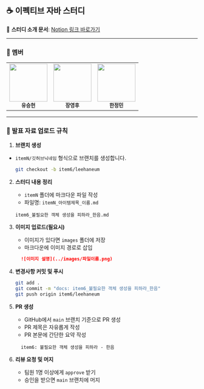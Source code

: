 ## ☕️ 이펙티브 자바 스터디

📄 **스터디 소개 문서**: [Notion 링크 바로가기](https://haneum21umm.notion.site/1fa1e00dd47980bdb436db838c64a509?pvs=4)

---

### 👥 멤버

<table> 
    <tr> 
        <td align="center"> 
            <img src="https://avatars.githubusercontent.com/2heunxun" width="100"/><br/> 
            <sub><b>유승헌</b></sub> 
        </td>
        <td align="center"> 
            <img src="https://avatars.githubusercontent.com/u/128132449?v=4" width="100"/><br/> 
            <sub><b>장영후</b></sub> 
        </td> 
        <td align="center">
           <img src="https://github.com/jeongminneee" width="100"/><br/>
           <sub><b>한정민</b></sub>
        </td>
    </tr> 
</table>

---


### 🔄 발표 자료 업로드 규칙

1. **브랜치 생성**
- `itemN/깃허브닉네임` 형식으로 브랜치를 생성합니다.
   ```bash
   git checkout -b item6/leehaneum
   ```

2. **스터디 내용 정리**

    * `itemN` 폴더에 마크다운 파일 작성
    * 파일명: `itemN_아이템제목_이름.md`
   ```
   item6_불필요한 객체 생성을 피하라_한음.md
   ```

3. **이미지 업로드(필요시)**

    * 이미지가 있다면 `images` 폴더에 저장
    * 마크다운에 이미지 경로로 삽입

    ```md
      ![이미지 설명](../images/파일이름.png)
    ```

4. **변경사항 커밋 및 푸시**

   ```bash
   git add .
   git commit -m "docs: item6_불필요한 객체 생성을 피하라_한음"
   git push origin item6/leehaneum
   ```

5. **PR 생성**

    * GitHub에서 `main` 브랜치 기준으로 PR 생성
    * PR 제목은 자유롭게 작성
    * PR 본문에 간단한 요약 작성

    ```
      item6: 불필요한 객체 생성을 피하라 - 한음
    ```
    

6. **리뷰 요청 및 머지**

    * 팀원 1명 이상에게 `approve` 받기
    * 승인을 받으면 `main` 브랜치에 머지

